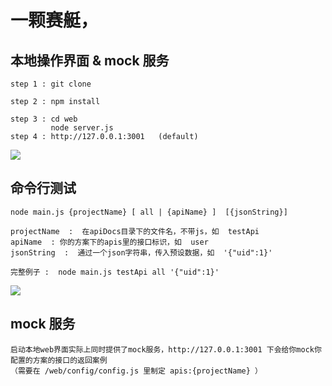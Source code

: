 # 一颗赛艇，

## 本地操作界面 & mock 服务
    step 1 : git clone
 
    step 2 : npm install

    step 3 : cd web
             node server.js
    step 4 : http://127.0.0.1:3001   (default)
    
![](http://log.fyscu.com/usr/uploads/2016/04/1049222048.png)
    
## 命令行测试

    node main.js {projectName} [ all | {apiName} ]  [{jsonString}]
    
    projectName  :  在apiDocs目录下的文件名，不带js，如  testApi
    apiName  : 你的方案下的apis里的接口标识，如  user
    jsonString  :  通过一个json字符串，传入预设数据，如  '{"uid":1}'
    
    完整例子 :  node main.js testApi all '{"uid":1}'
![](http://log.fyscu.com/usr/uploads/2016/04/908170112.png)
    
## mock 服务

    启动本地web界面实际上同时提供了mock服务，http://127.0.0.1:3001 下会给你mock你配置的方案的接口的返回案例
    （需要在 /web/config/config.js 里制定 apis:{projectName} ）
    


